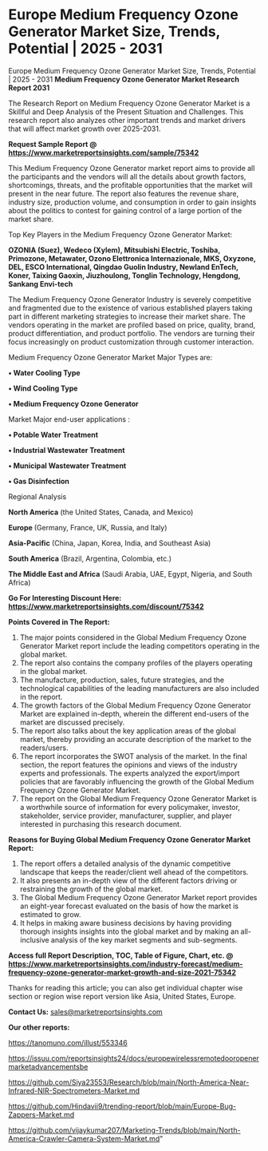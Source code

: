 # Europe Medium Frequency Ozone Generator Market Size, Trends, Potential | 2025 - 2031
Europe Medium Frequency Ozone Generator Market Size, Trends, Potential | 2025 - 2031
<strong>Medium Frequency Ozone Generator Market Research Report 2031</strong>

The Research Report on Medium Frequency Ozone Generator Market is a Skillful and Deep Analysis of the Present Situation and Challenges. This research report also analyzes other important trends and market drivers that will affect market growth over 2025-2031.

<strong>Request Sample Report @ <a href=https://www.marketreportsinsights.com/sample/75342>https://www.marketreportsinsights.com/sample/75342</a></strong>

This Medium Frequency Ozone Generator market report aims to provide all the participants and the vendors will all the details about growth factors, shortcomings, threats, and the profitable opportunities that the market will present in the near future. The report also features the revenue share, industry size, production volume, and consumption in order to gain insights about the politics to contest for gaining control of a large portion of the market share.

Top Key Players in the Medium Frequency Ozone Generator Market:

<strong>OZONIA (Suez), Wedeco (Xylem), Mitsubishi Electric, Toshiba, Primozone, Metawater, Ozono Elettronica Internazionale, MKS, Oxyzone, DEL, ESCO lnternational, Qingdao Guolin Industry, Newland EnTech, Koner, Taixing Gaoxin, Jiuzhoulong, Tonglin Technology, Hengdong, Sankang Envi-tech</strong>

The Medium Frequency Ozone Generator Industry is severely competitive and fragmented due to the existence of various established players taking part in different marketing strategies to increase their market share. The vendors operating in the market are profiled based on price, quality, brand, product differentiation, and product portfolio. The vendors are turning their focus increasingly on product customization through customer interaction.

Medium Frequency Ozone Generator Market Major Types are:

<strong>• Water Cooling Type

• Wind Cooling Type

• Medium Frequency Ozone Generator</strong>

Market Major end-user applications :

<strong>• Potable Water Treatment

• Industrial Wastewater Treatment

• Municipal Wastewater Treatment

• Gas Disinfection</strong>

Regional Analysis

</u><strong><b>North America</b></strong> (the United States, Canada, and Mexico)

<strong><b>Europe </b></strong>(Germany, France, UK, Russia, and Italy)

<strong><b>Asia-Pacific</b></strong> (China, Japan, Korea, India, and Southeast Asia)

<strong><b>South America</b></strong> (Brazil, Argentina, Colombia, etc.)

<strong><b>The Middle East and Africa</b></strong> (Saudi Arabia, UAE, Egypt, Nigeria, and South Africa)

<strong>Go For Interesting Discount Here: <a href=https://www.marketreportsinsights.com/discount/75342>https://www.marketreportsinsights.com/discount/75342</a></strong>

<strong>Points Covered in The Report:</strong>
<ol>
  <li>The major points considered in the Global Medium Frequency Ozone Generator Market report include the leading competitors operating in the global market.</li>
  <li>The report also contains the company profiles of the players operating in the global market.</li>
  <li>The manufacture, production, sales, future strategies, and the technological capabilities of the leading manufacturers are also included in the report.</li>
  <li>The growth factors of the Global Medium Frequency Ozone Generator Market are explained in-depth, wherein the different end-users of the market are discussed precisely.</li>
  <li>The report also talks about the key application areas of the global market, thereby providing an accurate description of the market to the readers/users.</li>
  <li>The report incorporates the SWOT analysis of the market. In the final section, the report features the opinions and views of the industry experts and professionals. The experts analyzed the export/import policies that are favorably influencing the growth of the Global Medium Frequency Ozone Generator Market.</li>
  <li>The report on the Global Medium Frequency Ozone Generator Market is a worthwhile source of information for every policymaker, investor, stakeholder, service provider, manufacturer, supplier, and player interested in purchasing this research document.</li>
</ol>
<strong>Reasons for Buying Global Medium Frequency Ozone Generator Market Report:</strong>

<ol>
  <li>The report offers a detailed analysis of the dynamic competitive landscape that keeps the reader/client well ahead of the competitors.</li>
  <li>It also presents an in-depth view of the different factors driving or restraining the growth of the global market.</li>
  <li>The Global Medium Frequency Ozone Generator Market report provides an eight-year forecast evaluated on the basis of how the market is estimated to grow.</li>
  <li>It helps in making aware business decisions by having providing thorough insights insights into the global market and by making an all-inclusive analysis of the key market segments and sub-segments.</li>
</ol>
<strong>Access full Report Description, TOC, Table of Figure, Chart, etc. @ <a href=https://www.marketreportsinsights.com/industry-forecast/medium-frequency-ozone-generator-market-growth-and-size-2021-75342>https://www.marketreportsinsights.com/industry-forecast/medium-frequency-ozone-generator-market-growth-and-size-2021-75342</a></strong>


Thanks for reading this article; you can also get individual chapter wise section or region wise report version like Asia, United States, Europe.

<strong>Contact Us:</strong>
sales@marketreportsinsights.com

<strong>Our other reports:</strong>

<a href=https://tanomuno.com/illust/553346>https://tanomuno.com/illust/553346</a>

<a href=https://issuu.com/reportsinsights24/docs/europewirelessremotedooropenermarketadvancementsbe>https://issuu.com/reportsinsights24/docs/europewirelessremotedooropenermarketadvancementsbe</a>

<a href=https://github.com/Siya23553/Research/blob/main/North-America-Near-Infrared-NIR-Spectrometers-Market.md>https://github.com/Siya23553/Research/blob/main/North-America-Near-Infrared-NIR-Spectrometers-Market.md</a>

<a href=https://github.com/Hindavii9/trending-report/blob/main/Europe-Bug-Zappers-Market.md>https://github.com/Hindavii9/trending-report/blob/main/Europe-Bug-Zappers-Market.md</a>

<a href=https://github.com/vijaykumar207/Marketing-Trends/blob/main/North-America-Crawler-Camera-System-Market.md>https://github.com/vijaykumar207/Marketing-Trends/blob/main/North-America-Crawler-Camera-System-Market.md</a>"
